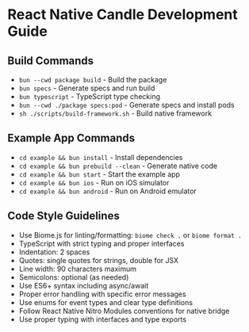 # React Native Candle Development Guide

## Build Commands

- `bun --cwd package build` - Build the package
- `bun specs` - Generate specs and run build
- `bun typescript` - TypeScript type checking
- `bun --cwd ./package specs:pod` - Generate specs and install pods
- `sh ./scripts/build-framework.sh` - Build native framework

## Example App Commands

- `cd example && bun install` - Install dependencies
- `cd example && bun prebuild --clean` - Generate native code
- `cd example && bun start` - Start the example app
- `cd example && bun ios` - Run on iOS simulator
- `cd example && bun android` - Run on Android emulator

## Code Style Guidelines

- Use Biome.js for linting/formatting: `biome check .` or `biome format .`
- TypeScript with strict typing and proper interfaces
- Indentation: 2 spaces
- Quotes: single quotes for strings, double for JSX
- Line width: 90 characters maximum
- Semicolons: optional (as needed)
- Use ES6+ syntax including async/await
- Proper error handling with specific error messages
- Use enums for event types and clear type definitions
- Follow React Native Nitro Modules conventions for native bridge
- Use proper typing with interfaces and type exports
